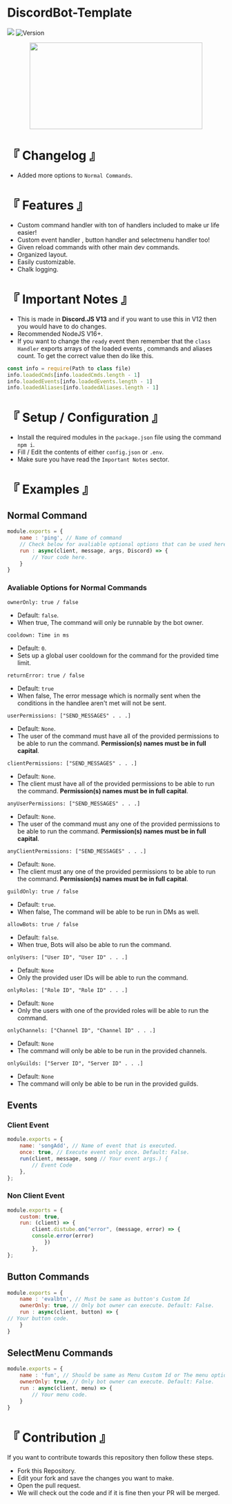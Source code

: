 # DiscordBot-Template
<a href="https://discord.gg/zqySsESftt"><img src="https://img.shields.io/badge/Discord-7289DA?style=for-the-badge&logo=discord&logoColor=black"/></a>
![Version](https://img.shields.io/badge/version-2.0.0-05122A?style=for-the-badge)
<center><img src="https://media.discordapp.net/attachments/774290264764055582/890955909566722048/0001-8574372447_20210924_191019_0000.png" height=200 width=400></center>

# 『 Changelog 』
* Added more options to `Normal Commands`.

# 『 Features 』
* Custom command handler with ton of handlers included to make ur life easier!
* Custom event handler , button handler and selectmenu handler too!
* Given reload commands with other main dev commands.
* Organized layout.
* Easily customizable.
* Chalk logging.

# 『 Important Notes 』
* This is made in **Discord.JS V13** and if you want to use this in V12 then you would have to do changes.
* Recommended NodeJS V16+.
* If you want to change the `ready` event then remember that the `class Handler` exports arrays of the loaded events , commands and aliases count. To get the correct value then do like this.
```js
const info = require(Path to class file)
info.loadedCmds[info.loadedCmds.length - 1]
info.loadedEvents[info.loadedEvents.length - 1]
info.loadedAliases[info.loadedAliases.length - 1]
```

# 『 Setup / Configuration 』
* Install the required modules in the `package.json` file using the command `npm i`.
* Fill / Edit the contents of either `config.json` or `.env`.
* Make sure you have read the `Important Notes` sector.

# 『 Examples 』
## Normal Command
```js
module.exports = {
    name : 'ping', // Name of command
    // Check below for avaliable optional options that can be used here.
    run : async(client, message, args, Discord) => {
    	// Your code here.
    }
}      
```
### Avaliable Options for Normal Commands
`ownerOnly: true / false`
* Default: `false`. 
* When true, The command will only be runnable by the bot owner.

`cooldown: Time in ms`
* Default: `0`.
* Sets up a global user cooldown for the command for the provided time limit.

`returnError: true / false`
* Default: `true`
* When false, The error message which is normally sent when the conditions in the handlee aren't met will not be sent.

`userPermissions: ["SEND_MESSAGES" . . .]`
* Default: `None`.
* The user of the command must have all of the provided permissions to be able to run the command. **Permission(s) names must be in full capital**.

`clientPermissions: ["SEND_MESSAGES" . . .]`
* Default: `None`.
* The client must have all of the provided permissions to be able to run the command. **Permission(s) names must be in full capital**.

`anyUserPermissions: ["SEND_MESSAGES" . . .]`
* Default: `None`.
* The user of the command must any one of the provided permissions to be able to run the command. **Permission(s) names must be in full capital**.

`anyClientPermissions: ["SEND_MESSAGES" . . .]`
* Default: `None`.
* The client must any one of the provided permissions to be able to run the command. **Permission(s) names must be in full capital**.

`guildOnly: true / false`
* Default: `true`.
* When false, The command will be able to be run in DMs as well.

`allowBots: true / false`
* Default: `false`.
* When true, Bots will also be able to run the command.

`onlyUsers: ["User ID", "User ID" . . .]`
* Default: `None`
* Only the provided user IDs will be able to run the command.

`onlyRoles: ["Role ID", "Role ID" . . .]`
* Default: `None`
* Only the users with one of the provided roles will be able to run the command.

`onlyChannels: ["Channel ID", "Channel ID" . . .]`
* Default: `None`
* The command will only be able to be run in the provided channels.

`onlyGuilds: ["Server ID", "Server ID" . . .]`
* Default: `None`
* The command will only be able to be run in the provided guilds.

## Events
### Client Event
```js
module.exports = {
	name: 'songAdd', // Name of event that is executed.
	once: true, // Execute event only once. Default: False.
	run(client, message, song // Your event args.) {
		// Event Code
	},
};
```

### Non Client Event
```js
module.exports = {
	custom: true,
	run: (client) => {
		client.distube.on("error", (message, error) => {
		console.error(error)
            })
		},
};
```

## Button Commands
```js
module.exports = {
    name : 'evalbtn', // Must be same as button's Custom Id
    ownerOnly: true, // Only bot owner can execute. Default: False.
    run : async(client, button) => {
// Your button code.
    }
}     
```

## SelectMenu Commands
```js
module.exports = {
    name : 'fun', // Should be same as Menu Custom Id or The menu options set values.
    ownerOnly: true, // Only bot owner can execute. Default: False.
    run : async(client, menu) => {
    	// Your menu code.
    }
}     
```

# 『 Contribution 』
If you want to contribute towards this repository then follow these steps.
* Fork this Repository.
* Edit your fork and save the changes you want to make.
* Open the pull request.
* We will check out the code and if it is fine then your PR will be merged.
